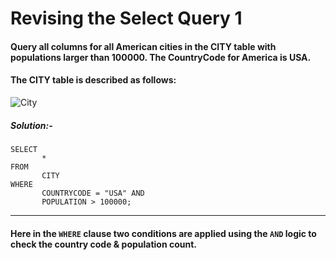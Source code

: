 # Revising the Select Query 1

#### Query all columns for all American cities in the CITY table with populations larger than 100000. The CountryCode for America is USA.

#### The CITY table is described as follows:

![City](https://github.com/user-attachments/assets/88817924-1d96-49e0-993e-ba1899d619db)

##### Solution:-
```
SELECT 
       *
FROM
       CITY
WHERE 
       COUNTRYCODE = "USA" AND
       POPULATION > 100000;
```
---

#### Here in the ```WHERE``` clause two conditions are applied using the ```AND``` logic to check the country code & population count.
